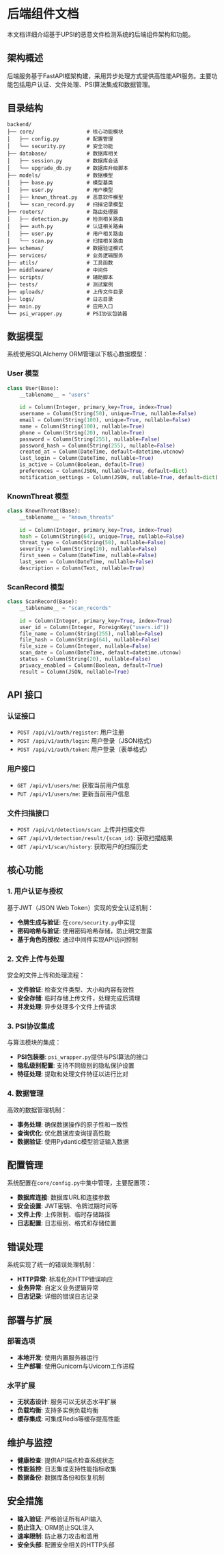 # 后端组件文档

本文档详细介绍基于UPSI的恶意文件检测系统的后端组件架构和功能。

## 架构概述

后端服务基于FastAPI框架构建，采用异步处理方式提供高性能API服务。主要功能包括用户认证、文件处理、PSI算法集成和数据管理。

## 目录结构

```
backend/
├── core/                 # 核心功能模块
│   ├── config.py         # 配置管理
│   └── security.py       # 安全功能
├── database/             # 数据库相关
│   ├── session.py        # 数据库会话
│   └── upgrade_db.py     # 数据库升级脚本
├── models/               # 数据模型
│   ├── base.py           # 模型基类
│   ├── user.py           # 用户模型
│   ├── known_threat.py   # 恶意软件模型
│   └── scan_record.py    # 扫描记录模型 
├── routers/              # 路由处理器
│   ├── detection.py      # 检测相关路由
│   ├── auth.py           # 认证相关路由
│   ├── user.py           # 用户相关路由
│   └── scan.py           # 扫描相关路由 
├── schemas/              # 数据验证模式
├── services/             # 业务逻辑服务
├── utils/                # 工具函数
├── middleware/           # 中间件
├── scripts/              # 辅助脚本
├── tests/                # 测试案例
├── uploads/              # 上传文件目录
├── logs/                 # 日志目录
├── main.py               # 应用入口
└── psi_wrapper.py        # PSI协议包装器
```

## 数据模型

系统使用SQLAlchemy ORM管理以下核心数据模型：

### User 模型

```python
class User(Base):
    __tablename__ = "users"
    
    id = Column(Integer, primary_key=True, index=True)
    username = Column(String(50), unique=True, nullable=False)
    email = Column(String(100), unique=True, nullable=False)
    name = Column(String(100), nullable=True)
    phone = Column(String(20), nullable=True)
    password = Column(String(255), nullable=False)
    password_hash = Column(String(255), nullable=False)
    created_at = Column(DateTime, default=datetime.utcnow)
    last_login = Column(DateTime, nullable=True)
    is_active = Column(Boolean, default=True)
    preferences = Column(JSON, nullable=True, default=dict)
    notification_settings = Column(JSON, nullable=True, default=dict)
```

### KnownThreat 模型

```python
class KnownThreat(Base):
    __tablename__ = "known_threats"
    
    id = Column(Integer, primary_key=True, index=True)
    hash = Column(String(64), unique=True, nullable=False)
    threat_type = Column(String(50), nullable=False)
    severity = Column(String(20), nullable=False)
    first_seen = Column(DateTime, nullable=False)
    last_seen = Column(DateTime, nullable=False)
    description = Column(Text, nullable=True)
```

### ScanRecord 模型

```python
class ScanRecord(Base):
    __tablename__ = "scan_records"
    
    id = Column(Integer, primary_key=True, index=True)
    user_id = Column(Integer, ForeignKey("users.id"))
    file_name = Column(String(255), nullable=False)
    file_hash = Column(String(64), nullable=False)
    file_size = Column(Integer, nullable=False)
    scan_date = Column(DateTime, default=datetime.utcnow)
    status = Column(String(20), nullable=False)
    privacy_enabled = Column(Boolean, default=True)
    result = Column(JSON, nullable=True)
```

## API 接口

### 认证接口

- `POST /api/v1/auth/register`: 用户注册
- `POST /api/v1/auth/login`: 用户登录（JSON格式）
- `POST /api/v1/auth/token`: 用户登录（表单格式）

### 用户接口

- `GET /api/v1/users/me`: 获取当前用户信息
- `PUT /api/v1/users/me`: 更新当前用户信息

### 文件扫描接口

- `POST /api/v1/detection/scan`: 上传并扫描文件
- `GET /api/v1/detection/result/{scan_id}`: 获取扫描结果
- `GET /api/v1/scan/history`: 获取用户的扫描历史

## 核心功能

### 1. 用户认证与授权

基于JWT（JSON Web Token）实现的安全认证机制：

- **令牌生成与验证**: 在`core/security.py`中实现
- **密码哈希与验证**: 使用密码哈希存储，防止明文泄露
- **基于角色的授权**: 通过中间件实现API访问控制

### 2. 文件上传与处理

安全的文件上传和处理流程：

- **文件验证**: 检查文件类型、大小和内容有效性
- **安全存储**: 临时存储上传文件，处理完成后清理
- **并发处理**: 异步处理多个文件上传请求

### 3. PSI协议集成

与算法模块的集成：

- **PSI包装器**: `psi_wrapper.py`提供与PSI算法的接口
- **隐私级别配置**: 支持不同级别的隐私保护设置
- **特征处理**: 提取和处理文件特征以进行比对

### 4. 数据管理

高效的数据管理机制：

- **事务处理**: 确保数据操作的原子性和一致性
- **查询优化**: 优化数据库查询提高性能
- **数据验证**: 使用Pydantic模型验证输入数据

## 配置管理

系统配置在`core/config.py`中集中管理，主要配置项：

- **数据库连接**: 数据库URL和连接参数
- **安全设置**: JWT密钥、令牌过期时间等
- **文件上传**: 上传限制、临时存储路径
- **日志配置**: 日志级别、格式和存储位置

## 错误处理

系统实现了统一的错误处理机制：

- **HTTP异常**: 标准化的HTTP错误响应
- **业务异常**: 自定义业务逻辑异常
- **日志记录**: 详细的错误日志记录

## 部署与扩展

### 部署选项

- **本地开发**: 使用内置服务器运行
- **生产部署**: 使用Gunicorn与Uvicorn工作进程

### 水平扩展

- **无状态设计**: 服务可以无状态水平扩展
- **负载均衡**: 支持多实例负载均衡
- **缓存集成**: 可集成Redis等缓存提高性能

## 维护与监控

- **健康检查**: 提供API端点检查系统状态
- **性能监控**: 日志集成支持性能指标收集
- **数据备份**: 数据库备份和恢复机制

## 安全措施

- **输入验证**: 严格验证所有API输入
- **防止注入**: ORM防止SQL注入
- **速率限制**: 防止暴力攻击和滥用
- **安全头部**: 配置安全相关的HTTP头部 